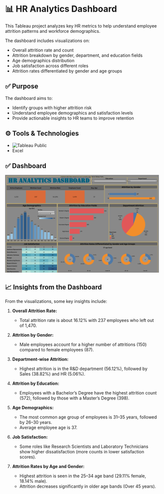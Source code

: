 # 📊 HR Analytics Dashboard

This Tableau project analyzes key HR metrics to help understand employee attrition patterns and workforce demographics.

The dashboard includes visualizations on:

* Overall attrition rate and count
* Attrition breakdown by gender, department, and education fields
* Age demographics distribution
* Job satisfaction across different roles
* Attrition rates differentiated by gender and age groups

## ✅ Purpose

The dashboard aims to:

* Identify groups with higher attrition risk
* Understand employee demographics and satisfaction levels
* Provide actionable insights to HR teams to improve retention

## ⚙ Tools & Technologies

* ![Tableau Public](https://public.tableau.com/app/profile/komal.gupta7818/viz/HRAnalyticsDashboard_17514381553940/Dashboard1)
* Excel

## ✅ Dashboard
![HR Analytics Dashboard](Dashboard.png)

## 📈 Insights from the Dashboard

From the visualizations, some key insights include:

1. **Overall Attrition Rate:**

   * Total attrition rate is about 16.12% with 237 employees who left out of 1,470.

2. **Attrition by Gender:**

   * Male employees account for a higher number of attritions (150) compared to female employees (87).

3. **Department-wise Attrition:**

   * Highest attrition is in the R&D department (56.12%), followed by Sales (38.82%) and HR (5.06%).

4. **Attrition by Education:**

   * Employees with a Bachelor’s Degree have the highest attrition count (572), followed by those with a Master’s Degree (398).

5. **Age Demographics:**

   * The most common age group of employees is 31–35 years, followed by 26–30 years.
   * Average employee age is 37.

6. **Job Satisfaction:**

   * Some roles like Research Scientists and Laboratory Technicians show higher dissatisfaction (more counts in lower satisfaction scores).

7. **Attrition Rates by Age and Gender:**

   * Highest attrition is seen in the 25–34 age band (29.11% female, 18.14% male).
   * Attrition decreases significantly in older age bands (Over 45 years).
